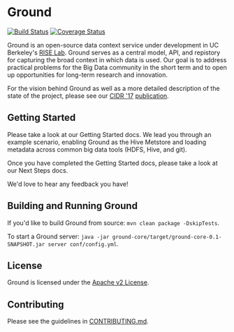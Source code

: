 # Ground

[![Build Status](https://travis-ci.org/ground-context/ground.svg?branch=master)](https://travis-ci.org/ground-context/ground)
[![Coverage Status](https://coveralls.io/repos/github/ground-context/ground/badge.svg?branch=master)](https://coveralls.io/github/ground-context/ground?branch=master)

Ground is an open-source data context service under development in UC Berkeley's [RISE Lab](http://rise.cs.berkeley.edu). Ground serves as a central model, API, and repistory for capturing the broad context in which data is used. Our goal is to address practical problems for the Big Data community in the short term and to open up opportunities for long-term research and innovation.

For the vision behind Ground as well as a more detailed description of the state of the project, please see our [CIDR '17](http://cidrdb.org/cidr2017/) [publication](CIDR17.pdf).

## Getting Started

Please take a look at our Getting Started docs. We lead you through an example scenario, enabling Ground as the Hive Metstore and loading metadata across common big data tools (HDFS, Hive, and git).

Once you have completed the Getting Started docs, please take a look at our Next Steps docs.

We'd love to hear any feedback you have!

## Building and Running Ground

If you'd like to build Ground from source:
`mvn clean package -DskipTests`.

To start a Ground server: `java -jar ground-core/target/ground-core-0.1-SNAPSHOT.jar server conf/config.yml`.

## License

Ground is licensed under the [Apache v2 License](http://www.apache.org/licenses/LICENSE-2.0).

## Contributing

Please see the guidelines in [CONTRIBUTING.md](https://github.com/ground-context/ground/blob/master/CONTRIBUTING.md).
